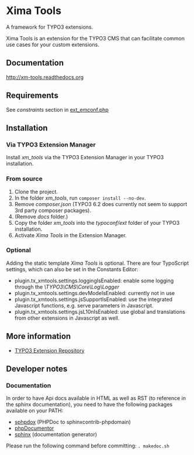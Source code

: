 # Xima Tools
A framework for TYPO3 extensions.

Xima Tools is an extension for the TYPO3 CMS that can facilitate common use cases for your custom extensions.

## Documentation

http://xm-tools.readthedocs.org

## Requirements
See *constraints* section in [ext_emconf.php](blob/master/ext_emconf.php)

## Installation
### Via TYPO3 Extension Manager
Install *xm_tools* via the TYPO3 Extension Manager in your TYPO3 installation.

### From source
1. Clone the project.
2. In the folder *xm_tools*, run `composer install --no-dev`.
3. Remove *composer.json* (TYPO3 6.2 does currently not seem to support 3rd party composer packages).
4. (Remove *docs* folder.)
5. Copy the folder *xm_tools* into the *typoconf/ext* folder of your TYPO3 installation.
6. Activate *Xima Tools* in the Extension Manager.

### Optional
Adding the static template *Xima Tools* is optional. There are four TypoScript settings, which can also be set in the Constants Editor:
* plugin.tx_xmtools.settings.loggingIsEnabled: enable some logging through the *\TYPO3\CMS\Core\Log\Logger*
* plugin.tx_xmtools.settings.devModeIsEnabled: currently not in use
* plugin.tx_xmtools.settings.jsSupportIsEnabled: use the integrated Javascript functions, e.g. serve parameters in Javascript.
* plugin.tx_xmtools.settings.jsL10nIsEnabled: use global and translations from other extensions in Javascript as well.


## More information
* [TYPO3 Extension Repository](http://typo3.org/extensions/repository/view/xm_tools)

## Developer notes

### Documentation

In order to have Api docs available in HTML as well as RST (to reference in the sphinx documentation), you need to have the following packages available on your PATH:
- [sphpdox](https://github.com/EdRush/sphpdox) (PHPDoc to sphinxcontrib-phpdomain)
- [phpDocumentor](http://www.phpdoc.org/)
- [sphinx](http://sphinx-doc.org/) (documentation generator)

Please run the following command before committing: `. makedoc.sh`